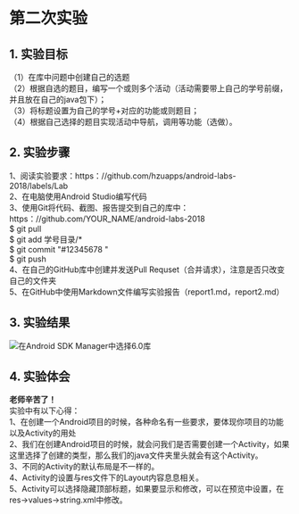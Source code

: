 ﻿# 第二次实验 

## 1. 实验目标  
（1）在库中问题中创建自己的选题  
（2）根据自选的题目，编写一个或则多个活动（活动需要带上自己的学号前缀，并且放在自己的java包下）；  
（3）将标题设置为自己的学号+对应的功能或则题目；  
（4）根据自己选择的题目实现活动中导航，调用等功能（选做）。  

## 2. 实验步骤  
1、阅读实验要求：https：//github.com/hzuapps/android-labs-2018/labels/Lab  
2、在电脑使用Android Studio编写代码  
3、使用Git将代码、截图、报告提交到自己的库中：https：//github.com/YOUR_NAME/android-labs-2018  
$ git pull  
$ git add 学号目录/*  
$ git commit "#12345678 "  
$ git push  
4、在自己的GitHub库中创建并发送Pull Requset（合并请求），注意是否只改变自己的文件夹  
5、在GitHub中使用Markdown文件编写实验报告（report1.md，report2.md）


## 3. 实验结果  

![在Android SDK Manager中选择6.0库](https://raw.githubusercontent.com/DcXuhm/android-labs-2018/master/soft1614080902337/%E5%AE%9E%E9%AA%8C%E4%BA%8C%E6%88%AA%E5%9B%BE.jpg"配置教育网下载代理")


## 4. 实验体会  

**老师辛苦了！**  
实验中有以下心得：  
1、在创建一个Android项目的时候，各种命名有一些要求，要体现你项目的功能以及Activity的用处    
2、我们在创建Android项目的时候，就会问我们是否需要创建一个Activity，如果这里选择了创建的类型，那么我们的java文件夹里头就会有这个Activity。  
3、不同的Activity的默认布局是不一样的。  
4、Activity的设置与res文件下的Layout内容息息相关。  
5、Activity可以选择隐藏顶部标题，如果要显示和修改，可以在预览中设置，在res->values->string.xml中修改。  
